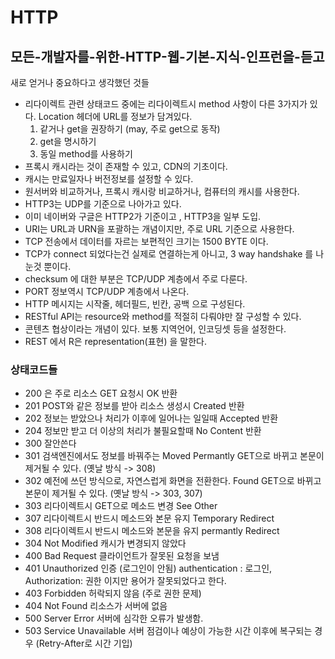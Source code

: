 # HTTP

## 모든-개발자를-위한-HTTP-웹-기본-지식-인프런을-듣고

새로 얻거나 중요하다고 생각했던 것들

* 리다이렉트 관련 상태코드 중에는 리다이렉트시 method 사항이 다른 3가지가 있다.
  Location 헤더에 URL를 정보가 담겨있다.
  1. 같거나 get을 권장하기 (may, 주로 get으로 동작)
  2. get을 명시하기
  3. 동일 method를 사용하기
* 프록시 캐시라는 것이 존재할 수 있고, CDN의 기초이다. 
* 캐시는 만료일자나 버전정보를 설정할 수 있다.
* 원서버와 비교하거나, 프록시 캐시랑 비교하거나, 컴퓨터의 캐시를 사용한다.
*  HTTP3는 UDP를 기준으로 나아가고 있다.
* 이미 네이버와 구글은 HTTP2가 기준이고 , HTTP3을 일부 도입.
* URI는 URL과 URN을 포괄하는 개념이지만, 주로 URL 기준으로 사용한다.
* TCP 전송에서 데이터를 자르는 보편적인 크기는 1500 BYTE 이다.
* TCP가 connect 되었다는건 실제로 연결하는게 아니고, 3 way handshake 를 나눈것 뿐이다.
* checksum 에 대한 부분은 TCP/UDP 계층에서 주로 다룬다.
* PORT 정보역시 TCP/UDP 계층에서 나온다.
* HTTP 메시지는 시작줄, 헤더필드, 빈칸, 공백 으로 구성된다.
* RESTful API는 resource와 method를 적절히 다뤄야만 잘 구성할 수 있다.
* 콘텐츠 협상이라는 개념이 있다. 보통 지역언어, 인코딩셋 등을 설정한다.
* REST 에서 R은 representation(표현) 을 말한다.



### 상태코드들

* 200 은 주로 리소스 GET 요청시 OK 반환
* 201 POST와 같은 정보를 받아 리소스 생성시 Created 반환
* 202 정보는 받았으나 처리가 이후에 일어나는 일일때 Accepted 반환
* 204 정보만 받고 더 이상의 처리가 불필요할때 No Content 반환
* 300 잘안쓴다
* 301 검색엔진에서도 정보를 바꿔주는 Moved Permantly
  GET으로 바뀌고 본문이 제거될 수 있다. (옛날 방식 -> 308)
* 302 예전에 쓰던 방식으로, 자연스럽게 화면을 전환한다. Found
  GET으로 바뀌고 본문이 제거될 수 있다. (옛날 방식 -> 303, 307)
* 303 리다이렉트시 GET으로 메소드 변경 See Other
* 307 리다이렉트시 반드시 메소드와 본문 유지 Temporary Redirect
* 308 리다이렉트시 반드시 메소드와 본문을 유지 permantly Redirect
* 304 Not Modified 캐시가 변경되지 않았다
* 400 Bad Request 클라이언트가 잘못된 요청을 보냄
* 401 Unauthorized 인증 (로그인이 안됨)
  authentication : 로그인, Authorization:  권한 이지만 용어가 잘못되었다고 한다.
* 403 Forbidden 허락되지 않음 (주로 권한 문제)
* 404 Not Found 리소스가 서버에 없음
* 500 Server Error 서버에 심각한 오류가 발생함.
* 503 Service Unavailable 서버 점검이나 예상이 가능한 시간 이후에 복구되는 경우 (Retry-After로 시간 기입)